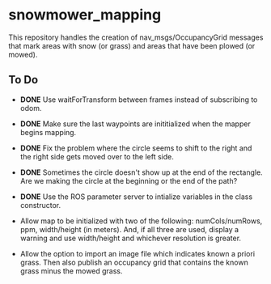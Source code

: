 # snowmower_mapping
This repository handles the creation of nav_msgs/OccupancyGrid messages that mark areas with snow (or grass) and areas that have been plowed (or mowed).

## To Do
* **DONE** Use waitForTransform between frames instead of subscribing to odom.

* **DONE** Make sure the last waypoints are inititialized when the mapper begins mapping.

* **DONE** Fix the problem where the circle seems to shift to the right and the right side gets moved over to the left side.

* **DONE** Sometimes the circle doesn't show up at the end of the rectangle. Are we making the circle at the beginning or the end of the path?

* **DONE** Use the ROS parameter server to intialize variables in the class constructor.

* Allow map to be initialized with two of the following: numCols/numRows, ppm, width/height (in meters). And, if all three are used, display a warning and use width/height and whichever resolution is greater.

* Allow the option to import an image file which indicates known a priori grass. Then also publish an occupancy grid that contains the known grass minus the mowed grass.